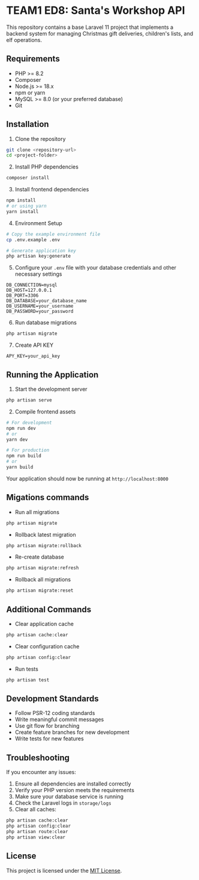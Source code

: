 # TEAM1 ED8: Santa's Workshop API

This repository contains a base Laravel 11 project that implements a backend system for managing Christmas gift deliveries, children's lists, and elf operations.

## Requirements

- PHP >= 8.2
- Composer
- Node.js >= 18.x
- npm or yarn
- MySQL >= 8.0 (or your preferred database)
- Git

## Installation

1. Clone the repository
```bash
git clone <repository-url>
cd <project-folder>
```

2. Install PHP dependencies
```bash
composer install
```

3. Install frontend dependencies
```bash
npm install
# or using yarn
yarn install
```

4. Environment Setup
```bash
# Copy the example environment file
cp .env.example .env

# Generate application key
php artisan key:generate
```

5. Configure your `.env` file with your database credentials and other necessary settings
```env
DB_CONNECTION=mysql
DB_HOST=127.0.0.1
DB_PORT=3306
DB_DATABASE=your_database_name
DB_USERNAME=your_username
DB_PASSWORD=your_password
```

6. Run database migrations
```bash
php artisan migrate
```

7. Create API KEY
```env
APY_KEY=your_api_key
```

## Running the Application

1. Start the development server
```bash
php artisan serve 
```

2. Compile frontend assets
```bash
# For development
npm run dev
# or
yarn dev

# For production
npm run build
# or
yarn build
```

Your application should now be running at `http://localhost:8000`

## Migations commands

- Run all migrations
```bash
php artisan migrate
```

- Rollback latest migration
```bash
php artisan migrate:rollback
```

- Re-create database
```bash
php artisan migrate:refresh
```

- Rollback all migrations
```bash
php artisan migrate:reset
```

## Additional Commands

- Clear application cache
```bash
php artisan cache:clear
```

- Clear configuration cache
```bash
php artisan config:clear
```

- Run tests
```bash
php artisan test
```

## Development Standards

- Follow PSR-12 coding standards
- Write meaningful commit messages
- Use git flow for branching
- Create feature branches for new development
- Write tests for new features

## Troubleshooting

If you encounter any issues:

1. Ensure all dependencies are installed correctly
2. Verify your PHP version meets the requirements
3. Make sure your database service is running
4. Check the Laravel logs in `storage/logs`
5. Clear all caches:
```bash
php artisan cache:clear
php artisan config:clear
php artisan route:clear
php artisan view:clear
```

## License

This project is licensed under the [MIT License](LICENSE).
